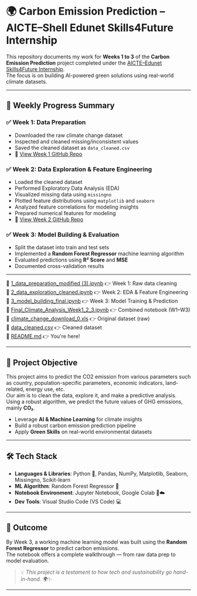 # 🌍 Carbon Emission Prediction – AICTE–Shell Edunet Skills4Future Internship

This repository documents my work for **Weeks 1 to 3** of the **Carbon Emission Prediction** project completed under the [AICTE–Edunet Skills4Future Internship](https://internship.aicte-india.org/).  
The focus is on building AI-powered green solutions using real-world climate datasets.

---

## 📅 Weekly Progress Summary

### ✅ Week 1: Data Preparation
- Downloaded the raw climate change dataset
- Inspected and cleaned missing/inconsistent values
- Saved the cleaned dataset as `data_cleaned.csv`
-  📁 [View Week 1 GitHub Repo](https://github.com/VANISAIDEEPIKA/WEEK1-Carbon-Emissions-Prediction-.git)

### ✅ Week 2: Data Exploration & Feature Engineering
- Loaded the cleaned dataset
- Performed Exploratory Data Analysis (EDA)
- Visualized missing data using `missingno`
- Plotted feature distributions using `matplotlib` and `seaborn`
- Analyzed feature correlations for modeling insights
- Prepared numerical features for modeling
-  📁 [View Week 2 GitHub Repo](https://github.com/VANISAIDEEPIKA/WEEK2-Carbon-Emissions-Prediction-.git)


### ✅ Week 3: Model Building & Evaluation
- Split the dataset into train and test sets
- Implemented a **Random Forest Regressor** machine learning algorithm
- Evaluated predictions using **R² Score** and **MSE**
- Documented cross-validation results

---
📑 [1_data_preparation_modified (3).ipynb](./1_data_preparation_modified%20%283%29.ipynb) 👉 Week 1: Raw data cleaning       
📑 [2_data_exploration_cleaned.ipynb](./2_data_exploration_cleaned.ipynb) 👉 Week 2: EDA & Feature Engineering       
📑 [3_model_building_final.ipynb](./3_model_building_final.ipynb) 👉 Week 3: Model Training & Prediction     
📑 [Final_Climate_Analysis_Week1_2_3.ipynb](./Final_Climate_Analysis_Week1_2_3.ipynb) 👉 Combined notebook (W1–W3)      
📑 [climate_change_download_0.xls](./climate_change_download_0.xls) 👉 Original dataset (raw)      
📑 [data_cleaned.csv](./data_cleaned.csv) 👉 Cleaned dataset        
📑 [README.md](./README.md) 👉 You're here!


 ---
 

## 🌱 Project Objective

This project aims to predict the CO2 emission from various parameters such as country, population-specific parameters, economic indicators, land-related, energy use, etc.  
Our aim is to clean the data, explore it, and make a predictive analysis. Using a robust algorithm, we predict the future values of GHG emissions, mainly **CO₂**.

- Leverage **AI & Machine Learning** for climate insights
- Build a robust carbon emission prediction pipeline
- Apply **Green Skills** on real-world environmental datasets

---

## 🛠️ Tech Stack

- **Languages & Libraries**: Python 🐍, Pandas, NumPy, Matplotlib, Seaborn, Missingno, Scikit-learn  
- **ML Algorithm**: Random Forest Regressor 🌳  
- **Notebook Environment**: Jupyter Notebook, Google Colab 📓☁️  
- **Dev Tools**: Visual Studio Code (VS Code) 💻


---

## 🚀 Outcome

By Week 3, a working machine learning model was built using the **Random Forest Regressor** to predict carbon emissions.  
The notebook offers a complete walkthrough — from raw data prep to model evaluation.

> 💡 *This project is a testament to how tech and sustainability go hand-in-hand.* 🌍✨

---

